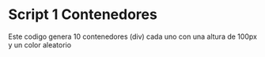 # Script 1 Contenedores
Este codigo genera 10 contenedores (div)
cada uno con una altura de 100px y un color
aleatorio
